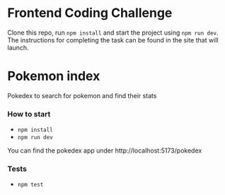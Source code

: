 # Frontend Coding Challenge

Clone this repo, run `npm install` and start the project using `npm run dev`.
The instructions for completing the task can be found in the site that will launch.

# Pokemon index

Pokedex to search for pokemon and find their stats



### How to start

- `npm install`
- `npm run dev`

You can find the pokedex app under http://localhost:5173/pokedex

### Tests

- `npm test`
